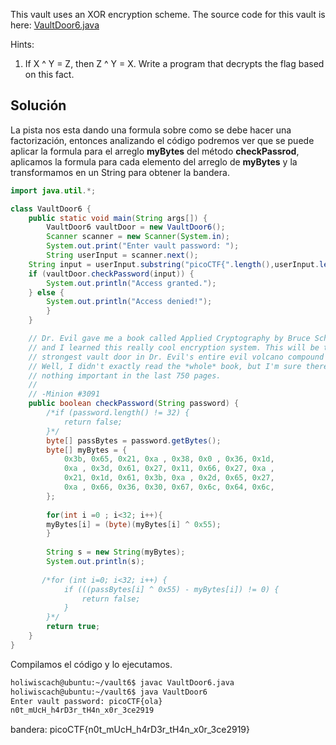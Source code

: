 This vault uses an XOR encryption scheme. The source code for this vault is here: [VaultDoor6.java](https://jupiter.challenges.picoctf.org/static/86e94cc555b2ca7375424c884ef581a6/VaultDoor6.java)

Hints:
1. If X ^ Y = Z, then Z ^ Y = X. Write a program that decrypts the flag based on this fact.

## Solución

La pista nos esta dando una formula sobre como se debe hacer una factorización, entonces analizando el código podremos ver que se puede aplicar la formula para el arreglo **myBytes** del método **checkPassrod**, aplicamos la formula para cada elemento del arreglo de **myBytes** y la transformamos en un String para obtener la bandera.
``` java
import java.util.*;

class VaultDoor6 {
    public static void main(String args[]) {
        VaultDoor6 vaultDoor = new VaultDoor6();
        Scanner scanner = new Scanner(System.in);
        System.out.print("Enter vault password: ");
        String userInput = scanner.next();
	String input = userInput.substring("picoCTF{".length(),userInput.length()-1);
	if (vaultDoor.checkPassword(input)) {
	    System.out.println("Access granted.");
	} else {
	    System.out.println("Access denied!");
        }
    }

    // Dr. Evil gave me a book called Applied Cryptography by Bruce Schneier,
    // and I learned this really cool encryption system. This will be the
    // strongest vault door in Dr. Evil's entire evil volcano compound for sure!
    // Well, I didn't exactly read the *whole* book, but I'm sure there's
    // nothing important in the last 750 pages.
    //
    // -Minion #3091
    public boolean checkPassword(String password) {
        /*if (password.length() != 32) {
            return false;
        }*/
        byte[] passBytes = password.getBytes();
        byte[] myBytes = {
            0x3b, 0x65, 0x21, 0xa , 0x38, 0x0 , 0x36, 0x1d,
            0xa , 0x3d, 0x61, 0x27, 0x11, 0x66, 0x27, 0xa ,
            0x21, 0x1d, 0x61, 0x3b, 0xa , 0x2d, 0x65, 0x27,
            0xa , 0x66, 0x36, 0x30, 0x67, 0x6c, 0x64, 0x6c,
        };
        
		for(int i =0 ; i<32; i++){
		myBytes[i] = (byte)(myBytes[i] ^ 0x55);
		}
	
		String s = new String(myBytes);
		System.out.println(s);
		
       /*for (int i=0; i<32; i++) {
            if (((passBytes[i] ^ 0x55) - myBytes[i]) != 0) {
                return false;
            }
        }*/
        return true;
    }
}

```

Compilamos el código y lo ejecutamos.
``` bash
holiwiscach@ubuntu:~/vault6$ javac VaultDoor6.java 
holiwiscach@ubuntu:~/vault6$ java VaultDoor6
Enter vault password: picoCTF{ola}
n0t_mUcH_h4rD3r_tH4n_x0r_3ce2919

```

bandera:
picoCTF{n0t_mUcH_h4rD3r_tH4n_x0r_3ce2919}